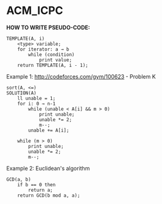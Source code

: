 # ACM_ICPC

**HOW TO WRITE PSEUDO-CODE:**

```
TEMPLATE(A, i)
	<type> variable;
	for iterator: a → b
		while (condition)
			print value;
	return TEMPLATE(A, i - 1);
```

Example 1: 
http://codeforces.com/gym/100623 - Problem K
```
sort(A, <=)
SOLUTION(A)
    ll unable = 1;
    for i: 0 → n-1
        while (unable < A[i] && m > 0)
            print unable;
            unable *= 2;
            m--;
        unable += A[i];

    while (m > 0)
        print unable;
        unable *= 2;
        m--;
```

Example 2: 
Euclidean's algorithm
```
GCD(a, b)
	if b == 0 then
		return a;
	return GCD(b mod a, a);
```
